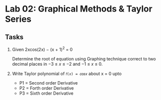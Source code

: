 # Lab 02: Graphical Methods & Taylor Series

## Tasks
1. Given 2xcos(2x) − (x + 1)<sup>2</sup> = 0

	Determine the root of equation using Graphing technique correct to two decimal places in −3 ≤ 𝑥 ≤ −2 and −1 ≤ 𝑥 ≤ 0.

3. Write Taylor polynomial of `𝑓(𝑥) = 𝑐𝑜𝑠𝑥` about x = 0 upto
	- P1 = Second order Derivative
	- P2 = Forth order Derivative
	- P3 = Sixth order Derivative